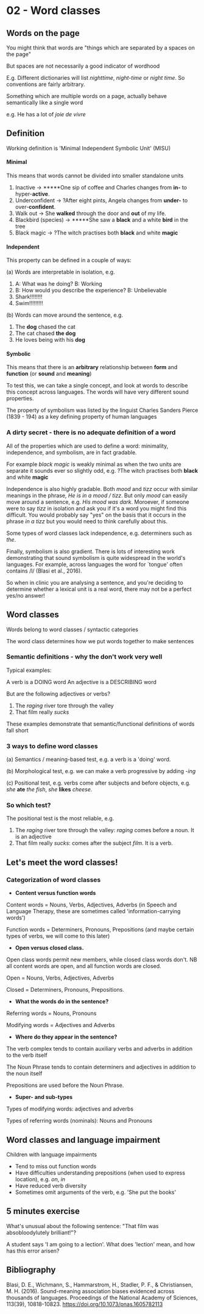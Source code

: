 # 02 - Word classes

## Words on the page

You might think that words are "things which are separated by a spaces on the page"

But spaces are not necessarily a good indicator of wordhood

E.g. Different dictionaries will list *nighttime*, *night-time* or *night time*. So conventions are fairly arbitrary.

Something which are multiple words on a page, actually behave semantically like a single word

e.g. He has a lot of *joie de vivre*

## Definition

Working definition is 'Minimal Independent Symbolic Unit' (MISU)

#### Minimal

This means that words cannot be divided into smaller standalone units

1. Inactive -> *****One sip of coffee and Charles changes from **in-** to hyper-**active**.
2. Underconfident -> ?After eight pints, Angela changes from **under-** to over-**confident**. 
3. Walk out -> She **walked** through the door and **out** of my life.
4. Blackbird (species) -> *****She saw a **black** and a white **bird** in the tree
5. Black magic -> ?The witch practises both **black** and white **magic**

#### Independent

This property can be defined in a couple of ways:

(a) Words are interpretable in isolation, e.g.

1. A: What was he doing? B: Working
2. B: How would you describe the experience? B: Unbelievable
3. Shark!!!!!!!!
4. Swim!!!!!!!!!

(b) Words can move around the sentence, e.g.

1. The **dog** chased the cat
2. The cat chased **the dog**
3. He loves being with his **dog**

#### Symbolic

This means that there is an **arbitrary** relationship between **form** and **function** (or **sound** and **meaning**)

To test this, we can take a single concept, and look at words to describe this concept across languages. The words will have very different sound properties.

The property of symbolism was listed by the linguist Charles Sanders Pierce (1839 - 194) as a key defining property of human languages

### A dirty secret - there is no adequate definition of a word

All of the properties which are used to define a word: minimality, independence, and symbolism, are in fact gradable.

For example *black magic* is weakly minimal as when the two units are separate it sounds ever so slightly odd, e.g. ?The witch practises both **black** and white **magic**

Independence is also highly gradable. Both *mood* and *tizz* occur with similar meanings in the phrase, *He is in a mood / tizz*. But only *mood* can easily move around a sentence, e.g. *His mood was dark*. Moroever, if someone were to say *tizz* in isolation and ask you if it's a word you might find this difficult. You would probably say "yes" on the basis that it occurs in the phrase *in a tizz* but you would need to think carefully about this.

Some types of word classes lack independence, e.g. determiners such as *the*.

Finally, symbolism is also gradient. There is lots of interesting work demonstrating that sound symbolism is quite widespread in the world's languages. For example, across languages the word for `tongue' often contains /l/ (Blasi et al., 2016).

So when in clinic you are analysing a sentence, and you're deciding to determine whether a lexical unit is a real word, there may not be a perfect yes/no answer!

## Word classes

Words belong to word classes / syntactic categories

The word class determines how we put words together to make sentences

### Semantic definitions - why the don't work very well

Typical examples:

A verb is a DOING word
An adjective is a DESCRIBING word

But are the following adjectives or verbs?

1. The _raging_ river tore through the valley
2. That film really _sucks_

These examples demonstrate that semantic/functional definitions of words fall short

### 3 ways to define word classes

(a) Semantics / meaning-based test, e.g. a verb is a 'doing' word.

(b) Morphological test, e.g. we can make a verb progressive by adding _-ing_

(c) Positional test, e.g. verbs come after subjects and before objects, e.g. _she_ __ate__ _the fish_, _she_ __likes__ _cheese_.

### So which test?

The positional test is the most reliable, e.g.

1. The _raging_ river tore through the valley: _raging_ comes before a noun. It is an adjective
2. That film really _sucks_: comes after the subject _film_. It is a verb.

## Let's meet the word classes!

### Categorization of word classes

- **Content versus function words**

Content words = Nouns, Verbs, Adjectives, Adverbs (in Speech and Language Therapy, these are sometimes called 'information-carrying words')

Function words = Determiners, Pronouns, Prepositions (and maybe certain types of verbs, we will come to this later)

- **Open versus closed class.**

Open class words permit new members, while closed class words don't. NB all content words are open, and all function words are closed.

Open = Nouns, Verbs, Adjectives, Adverbs

Closed = Determiners, Pronouns, Prepositions.

- **What the words do in the sentence?**

Referring words = Nouns, Pronouns

Modifying words = Adjectives and Adverbs

- **Where do they appear in the sentence?**

The verb complex tends to contain auxiliary verbs and adverbs in addition to the verb itself

The Noun Phrase tends to contain determiners and adjectives in addition to the noun itself

Prepositions are used before the Noun Phrase.

- **Super- and sub-types**

Types of modifying words: adjectives and adverbs

Types of referring words (nominals): Nouns and Pronouns

## Word classes and language impairment

Children with language impairments

- Tend to miss out function words
- Have difficulties understanding prepositions (when used to express location), e.g. _on_, _in_
- Have reduced verb diversity
- Sometimes omit arguments of the verb, e.g. 'She put the books'

## 5 minutes exercise

What's unusual about the following sentence: "That film was absobloodylutely brilliant!"?

A student says 'I am going to a lection'. What does 'lection' mean, and how has this error arisen?

## Bibliography

Blasi, D. E., Wichmann, S., Hammarstrom, H., Stadler, P. F., \& Christiansen, M. H. (2016). Sound-meaning association biases evidenced across thousands of languages. Proceedings of the National Academy of Sciences, 113(39), 10818-10823. https://doi.org/10.1073/pnas.1605782113



